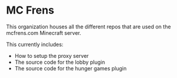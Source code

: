 # MC Frens

This organization houses all the different repos that are used on the mcfrens.com Minecraft server.

This currently includes:
- How to setup the proxy server
- The source code for the lobby plugin
- The source code for the hunger games plugin
